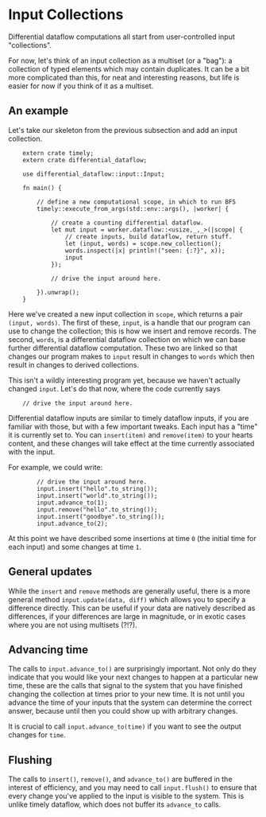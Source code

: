# Input Collections

Differential dataflow computations all start from user-controlled input "collections".

For now, let's think of an input collection as a multiset (or a "bag"): a collection of typed elements which may contain duplicates. It can be a bit more complicated than this, for neat and interesting reasons, but life is easier for now if you think of it as a multiset.

## An example

Let's take our skeleton from the previous subsection and add an input collection.

```rust,no_run
    extern crate timely;
    extern crate differential_dataflow;

    use differential_dataflow::input::Input;

    fn main() {

        // define a new computational scope, in which to run BFS
        timely::execute_from_args(std::env::args(), |worker| {

            // create a counting differential dataflow.
            let mut input = worker.dataflow::<usize,_,_>(|scope| {
                // create inputs, build dataflow, return stuff.
                let (input, words) = scope.new_collection();
                words.inspect(|x| println!("seen: {:?}", x));
                input
            });

            // drive the input around here.

        }).unwrap();
    }
```

Here we've created a new input collection in `scope`, which returns a pair `(input, words)`. The first of these, `input`, is a handle that our program can use to change the collection; this is how we insert and remove records. The second, `words`, is a differential dataflow collection on which we can base further differential dataflow computation. These two are linked so that changes our program makes to `input` result in changes to `words` which then result in changes to derived collections.

This isn't a wildly interesting program yet, because we haven't actually changed `input`. Let's do that now, where the code currently says

        // drive the input around here.

Differential dataflow inputs are similar to timely dataflow inputs, if you are familiar with those, but with a few important tweaks. Each input has a "time" it is currently set to. You can `insert(item)` and `remove(item)` to your hearts content, and these changes will take effect at the time currently associated with the input.

For example, we could write:

```rust,no_run
        // drive the input around here.
        input.insert("hello".to_string());
        input.insert("world".to_string());
        input.advance_to(1);
        input.remove("hello".to_string());
        input.insert("goodbye".to_string());
        input.advance_to(2);
```

At this point we have described some insertions at time `0` (the initial time for each input) and some changes at time `1`.

## General updates

While the `insert` and `remove` methods are generally useful, there is a more general method `input.update(data, diff)` which allows you to specify a difference directly. This can be useful if your data are natively described as differences, if your differences are large in magnitude, or in exotic cases where you are not using multisets (?!?).

## Advancing time

The calls to `input.advance_to()` are surprisingly important. Not only do they indicate that you would like your next changes to happen at a particular new time, these are the calls that signal to the system that you have finished changing the collection at times prior to your new time. It is not until you advance the time of your inputs that the system can determine the correct answer, because until then you could show up with arbitrary changes.

It is crucial to call `input.advance_to(time)` if you want to see the output changes for `time`.

## Flushing

The calls to `insert()`, `remove()`, and `advance_to()` are buffered in the interest of efficiency, and you may need to call `input.flush()` to ensure that every change you've applied to the input is visible to the system. This is unlike timely dataflow, which does not buffer its `advance_to` calls.